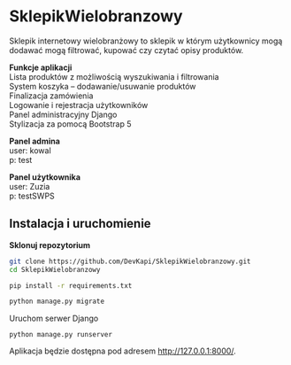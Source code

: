 # SklepikWielobranzowy
Sklepik internetowy wielobranżowy to sklepik w którym użytkownicy mogą dodawać mogą filtrować, kupować czy czytać opisy produktów.


**Funkcje aplikacji**  
 Lista produktów z możliwością wyszukiwania i filtrowania  
 System koszyka – dodawanie/usuwanie produktów  
 Finalizacja zamówienia  
 Logowanie i rejestracja użytkowników  
 Panel administracyjny Django  
 Stylizacja za pomocą Bootstrap 5  

**Panel admina**  
user: kowal  
p: test

**Panel użytkownika**  
user: Zuzia  
p: testSWPS





##  **Instalacja i uruchomienie**  

**Sklonuj repozytorium**  
```bash
git clone https://github.com/DevKapi/SklepikWielobranzowy.git
cd SklepikWielobranzowy

pip install -r requirements.txt

python manage.py migrate
```
Uruchom serwer Django
```
python manage.py runserver
```
Aplikacja będzie dostępna pod adresem http://127.0.0.1:8000/.
